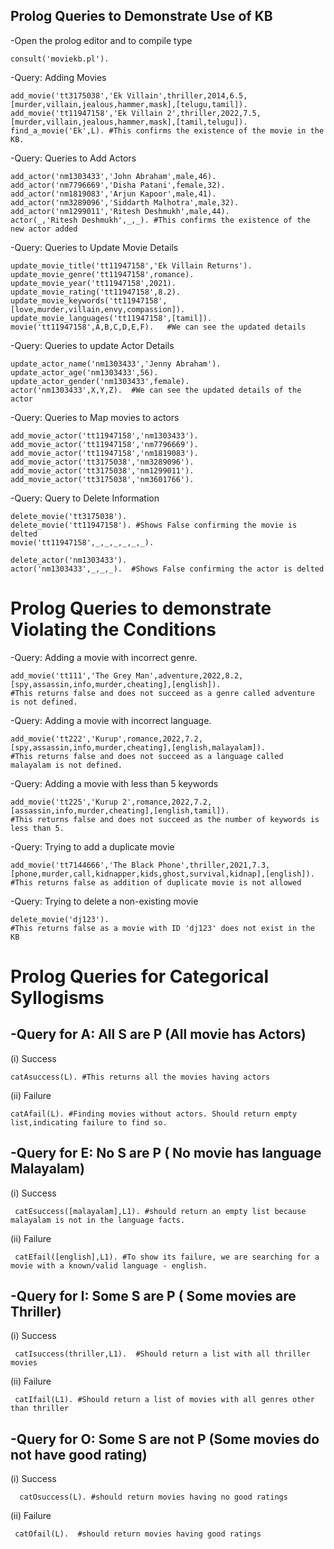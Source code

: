 ## Prolog Queries to Demonstrate Use of KB

-Open the prolog editor and to compile type 

    consult('moviekb.pl'). 

-Query: Adding Movies

    add_movie('tt3175038','Ek Villain',thriller,2014,6.5,[murder,villain,jealous,hammer,mask],[telugu,tamil]).
    add_movie('tt11947158','Ek Villain 2',thriller,2022,7.5,[murder,villain,jealous,hammer,mask],[tamil,telugu]).
    find_a_movie('Ek',L). #This confirms the existence of the movie in the KB. 

-Query: Queries to Add Actors
    
    add_actor('nm1303433','John Abraham',male,46).
    add_actor('nm7796669','Disha Patani',female,32).
    add_actor('nm1819083','Arjun Kapoor',male,41).
    add_actor('nm3289096','Siddarth Malhotra',male,32).
    add_actor('nm1299011','Ritesh Deshmukh',male,44).
    actor(_,'Ritesh Deshmukh',_,_). #This confirms the existence of the new actor added
    
      
 -Query: Queries to Update Movie Details
    
    update_movie_title('tt11947158','Ek Villain Returns').
    update_movie_genre('tt11947158',romance).
    update_movie_year('tt11947158',2021).
    update_movie_rating('tt11947158',8.2).
    update_movie_keywords('tt11947158',[love,murder,villain,envy,compassion]).
    update_movie_languages('tt11947158',[tamil]).
    movie('tt11947158',A,B,C,D,E,F).   #We can see the updated details
 
 -Query: Queries to update Actor Details
    
    update_actor_name('nm1303433','Jenny Abraham').
    update_actor_age('nm1303433',56).
    update_actor_gender('nm1303433',female).
    actor('nm1303433',X,Y,Z).  #We can see the updated details of the actor
   
 -Query: Queries to Map movies to actors
    
    add_movie_actor('tt11947158','nm1303433').
    add_movie_actor('tt11947158','nm7796669').
    add_movie_actor('tt11947158','nm1819083').
    add_movie_actor('tt3175038','nm3289096').
    add_movie_actor('tt3175038','nm1299011').
    add_movie_actor('tt3175038','nm3601766').
   
 -Query: Query to Delete Information
 
    delete_movie('tt3175038').
    delete_movie('tt11947158'). #Shows False confirming the movie is delted
    movie('tt11947158',_,_,_,_,_,_).
    
    delete_actor('nm1303433').
    actor('nm1303433',_,_,_).  #Shows False confirming the actor is delted
 
 
# Prolog Queries to demonstrate Violating the Conditions 
   
 -Query: Adding a movie with incorrect genre.
    
    add_movie('tt111','The Grey Man',adventure,2022,8.2,[spy,assassin,info,murder,cheating],[english]).
    #This returns false and does not succeed as a genre called adventure is not defined.
 
 -Query: Adding a movie with incorrect language.
    
    add_movie('tt222','Kurup',romance,2022,7.2,[spy,assassin,info,murder,cheating],[english,malayalam]).
    #This returns false and does not succeed as a language called malayalam is not defined. 
    
 -Query: Adding a movie with less than 5 keywords
 
    add_movie('tt225','Kurup 2',romance,2022,7.2,[assassin,info,murder,cheating],[english,tamil]).
    #This returns false and does not succeed as the number of keywords is less than 5. 
    
 -Query: Trying to add a duplicate movie
 
    add_movie('tt7144666','The Black Phone',thriller,2021,7.3,[phone,murder,call,kidnapper,kids,ghost,survival,kidnap],[english]).
    #This returns false as addition of duplicate movie is not allowed
    
 -Query: Trying to delete a non-existing movie
 
    delete_movie('dj123').
    #This returns false as a movie with ID 'dj123' does not exist in the KB
   
    
 # Prolog Queries for Categorical Syllogisms
    

 ## -Query for A: All S are P (All movie has Actors)
 
 (i) Success
 
    catAsuccess(L). #This returns all the movies having actors

(ii) Failure
 
    catAfail(L). #Finding movies without actors. Should return empty list,indicating failure to find so.

 ## -Query for E: No S are P ( No movie has language Malayalam)
 
 (i) Success
 
     catEsuccess([malayalam],L1). #should return an empty list because malayalam is not in the language facts. 

(ii) Failure
 
     catEfail([english],L1). #To show its failure, we are searching for a movie with a known/valid language - english.

 ## -Query for I: Some S are P ( Some movies are Thriller)
 
 (i) Success
 
     catIsuccess(thriller,L1).  #Should return a list with all thriller movies

(ii) Failure
 
     catIfail(L1). #Should return a list of movies with all genres other than thriller

 ## -Query for O: Some S are not P (Some movies do not have good rating) 
 
 (i) Success
      
      catOsuccess(L). #should return movies having no good ratings
   

(ii) Failure
  
     catOfail(L).  #should return movies having good ratings
    

